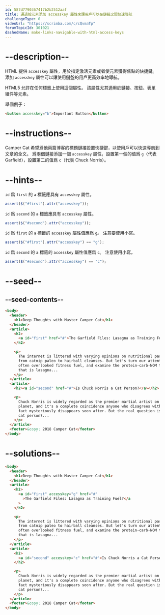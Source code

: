 ```yaml
---
id: 587d7790367417b2b2512aaf
title: 通過給元素添加 accesskey 屬性來讓用戶可以在鏈接之間快速導航
challengeType: 0
videoUrl: "https://scrimba.com/c/cQvmaTp"
forumTopicId: 301021
dashedName: make-links-navigable-with-html-access-keys
---
```


# --description--

HTML 提供 `accesskey` 屬性，用於指定激活元素或者使元素獲得焦點的快捷鍵。 添加 `accesskey` 屬性可以讓使用鍵盤的用戶更高效率地導航。

HTML5 允許在任何標籤上使用這個屬性。 該屬性尤其適用於鏈接、按鈕、表單組件等元素。

舉個例子：

```html
<button accesskey="b">Important Button</button>
```

# --instructions--

Camper Cat 希望爲他兩篇博客的標題鏈接設置快捷鍵，以使用戶可以快速導航到文章的全文。 爲兩個鏈接添加一個 `accesskey` 屬性，設置第一個的值爲 `g`（代表 Garfield），設置第二的值爲 `c`（代表 Chuck Norris）。

# --hints--

`id` 爲 `first` 的 `a` 標籤應具有 `accesskey` 屬性。

```js
assert($("#first").attr("accesskey"));
```

`id` 爲 `second` 的 `a` 標籤應具有 `accesskey` 屬性。

```js
assert($("#second").attr("accesskey"));
```

`id` 爲 `first` 的 `a` 標籤的 `accesskey` 屬性值應爲 `g`。 注意要使用小寫。

```js
assert($("#first").attr("accesskey") == "g");
```

`id` 爲 `second` 的 `a` 標籤的 `accesskey` 屬性值應爲 `c`。 注意使用小寫。

```js
assert($("#second").attr("accesskey") == "c");
```

# --seed--

## --seed-contents--

```html
<body>
  <header>
    <h1>Deep Thoughts with Master Camper Cat</h1>
  </header>
  <article>
    <h2>
      <a id="first" href="#">The Garfield Files: Lasagna as Training Fuel?</a>
    </h2>

    <p>
      The internet is littered with varying opinions on nutritional paradigms,
      from catnip paleo to hairball cleanses. But let's turn our attention to an
      often overlooked fitness fuel, and examine the protein-carb-NOM trifecta
      that is lasagna...
    </p>
  </article>
  <article>
    <h2><a id="second" href="#">Is Chuck Norris a Cat Person?</a></h2>

    <p>
      Chuck Norris is widely regarded as the premier martial artist on the
      planet, and it's a complete coincidence anyone who disagrees with this
      fact mysteriously disappears soon after. But the real question is, is he a
      cat person?...
    </p>
  </article>
  <footer>&copy; 2018 Camper Cat</footer>
</body>
```

# --solutions--

```html
<body>
  <header>
    <h1>Deep Thoughts with Master Camper Cat</h1>
  </header>
  <article>
    <h2>
      <a id="first" accesskey="g" href="#"
        >The Garfield Files: Lasagna as Training Fuel?</a
      >
    </h2>

    <p>
      The internet is littered with varying opinions on nutritional paradigms,
      from catnip paleo to hairball cleanses. But let's turn our attention to an
      often overlooked fitness fuel, and examine the protein-carb-NOM trifecta
      that is lasagna...
    </p>
  </article>
  <article>
    <h2>
      <a id="second" accesskey="c" href="#">Is Chuck Norris a Cat Person?</a>
    </h2>

    <p>
      Chuck Norris is widely regarded as the premier martial artist on the
      planet, and it's a complete coincidence anyone who disagrees with this
      fact mysteriously disappears soon after. But the real question is, is he a
      cat person?...
    </p>
  </article>
  <footer>&copy; 2018 Camper Cat</footer>
</body>
```
